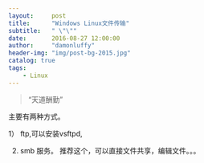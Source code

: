```yaml
---
layout:     post
title:      "Windows Linux文件传输"
subtitle:   " \"\""
date:       2016-08-27 12:00:00
author:     "damonluffy"
header-img: "img/post-bg-2015.jpg"
catalog: true
tags:
    - Linux
---
```


> “天道酬勤”

主要有两种方式。

1） ftp,可以安装vsftpd,

2)  smb 服务。 推荐这个，可以直接文件共享，编辑文件。。。